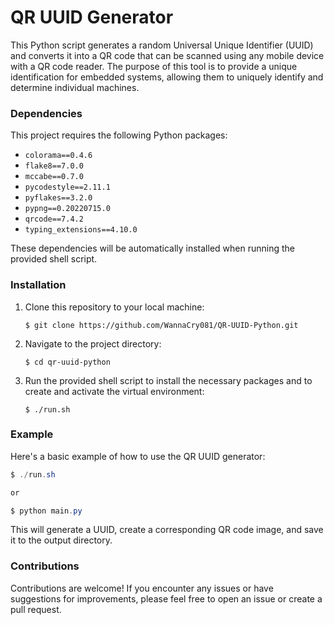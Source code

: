 # QR UUID Generator

This Python script generates a random Universal Unique Identifier (UUID) and converts it into a QR code that can be scanned using any mobile device with a QR code reader. The purpose of this tool is to provide a unique identification for embedded systems, allowing them to uniquely identify and determine individual machines.


### Dependencies

This project requires the following Python packages:

- `colorama==0.4.6`
- `flake8==7.0.0`
- `mccabe==0.7.0`
- `pycodestyle==2.11.1`
- `pyflakes==3.2.0`
- `pypng==0.20220715.0`
- `qrcode==7.4.2`
- `typing_extensions==4.10.0`

These dependencies will be automatically installed when running the provided shell script.


### Installation

1. Clone this repository to your local machine:

    ```
    $ git clone https://github.com/WannaCry081/QR-UUID-Python.git
    ```

2. Navigate to the project directory:

    ```
    $ cd qr-uuid-python
    ```

3. Run the provided shell script to install the necessary packages and to create and activate the virtual environment:

    ```
    $ ./run.sh
    ```


### Example

Here's a basic example of how to use the QR UUID generator:

```powershell
$ ./run.sh

or 

$ python main.py 
```

This will generate a UUID, create a corresponding QR code image, and save it to the output directory.


### Contributions

Contributions are welcome! If you encounter any issues or have suggestions for improvements, please feel free to open an issue or create a pull request.

